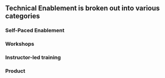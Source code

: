 ## Technical Enablement is broken out into various categories
### Self-Paced Enablement
### Workshops
### Instructor-led training
### Product
